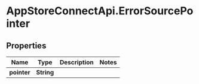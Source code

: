# AppStoreConnectApi.ErrorSourcePointer

## Properties

Name | Type | Description | Notes
------------ | ------------- | ------------- | -------------
**pointer** | **String** |  | 


